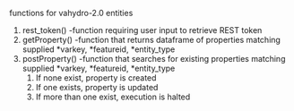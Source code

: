 functions for vahydro-2.0 entities


1) rest_token()   -function requiring user input to retrieve REST token
2) getProperty()  -function that returns dataframe of properties matching supplied *varkey, *featureid, *entity_type 
3) postProperty() -function that searches for existing properties matching supplied *varkey, *featureid, *entity_type 
      1. If none exist, property is created 
      2. If one exists, property is updated 
      3. If more than one exist, execution is halted
